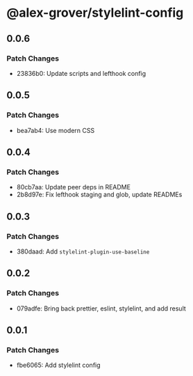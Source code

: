 # @alex-grover/stylelint-config

## 0.0.6

### Patch Changes

- 23836b0: Update scripts and lefthook config

## 0.0.5

### Patch Changes

- bea7ab4: Use modern CSS

## 0.0.4

### Patch Changes

- 80cb7aa: Update peer deps in README
- 2b8d97e: Fix lefthook staging and glob, update READMEs

## 0.0.3

### Patch Changes

- 380daad: Add `stylelint-plugin-use-baseline`

## 0.0.2

### Patch Changes

- 079adfe: Bring back prettier, eslint, stylelint, and add result

## 0.0.1

### Patch Changes

- fbe6065: Add stylelint config
